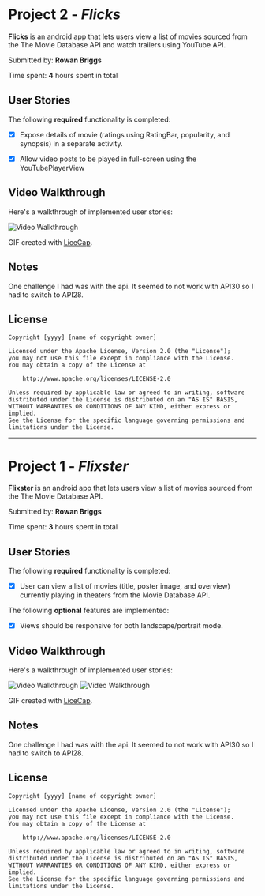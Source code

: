 # Project 2 - *Flicks*

**Flicks** is an android app that lets users view a list of movies sourced from the The Movie Database API and watch trailers using YouTube API.

Submitted by: **Rowan Briggs**

Time spent: **4** hours spent in total

## User Stories

The following **required** functionality is completed:

* [x] Expose details of movie (ratings using RatingBar, popularity, and synopsis) in a separate activity.


* [x] Allow video posts to be played in full-screen using the YouTubePlayerView

## Video Walkthrough

Here's a walkthrough of implemented user stories:

<img src='https://github.com/razrow/Flixster/blob/master/app/flixsterVerticalView.gif' title='Vertical Features' width='' alt='Video Walkthrough' />

GIF created with [LiceCap](http://www.cockos.com/licecap/).

## Notes

One challenge I had was with the api. It seemed to not work with API30 so I had to switch to API28.

## License

    Copyright [yyyy] [name of copyright owner]

    Licensed under the Apache License, Version 2.0 (the "License");
    you may not use this file except in compliance with the License.
    You may obtain a copy of the License at

        http://www.apache.org/licenses/LICENSE-2.0

    Unless required by applicable law or agreed to in writing, software
    distributed under the License is distributed on an "AS IS" BASIS,
    WITHOUT WARRANTIES OR CONDITIONS OF ANY KIND, either express or implied.
    See the License for the specific language governing permissions and
    limitations under the License.

------------------------------------------------------------------------------------------------------------------------------------

# Project 1 - *Flixster*

**Flixster** is an android app that lets users view a list of movies sourced from the The Movie Database API.

Submitted by: **Rowan Briggs**

Time spent: **3** hours spent in total

## User Stories

The following **required** functionality is completed:

* [x] User can view a list of movies (title, poster image, and overview) currently playing in theaters from the Movie Database API.

The following **optional** features are implemented:

* [x] Views should be responsive for both landscape/portrait mode.


## Video Walkthrough

Here's a walkthrough of implemented user stories:

<img src='https://github.com/razrow/Flixster/blob/master/app/flixsterVerticalView.gif' title='Vertical Features' width='' alt='Video Walkthrough' />

<img src='https://github.com/razrow/Flixster/blob/master/app/flixsterHorizontalView.gif' title='Horizontal Features' width='' alt='Video Walkthrough' />

GIF created with [LiceCap](http://www.cockos.com/licecap/).

## Notes

One challenge I had was with the api. It seemed to not work with API30 so I had to switch to API28.

## License

    Copyright [yyyy] [name of copyright owner]

    Licensed under the Apache License, Version 2.0 (the "License");
    you may not use this file except in compliance with the License.
    You may obtain a copy of the License at

        http://www.apache.org/licenses/LICENSE-2.0

    Unless required by applicable law or agreed to in writing, software
    distributed under the License is distributed on an "AS IS" BASIS,
    WITHOUT WARRANTIES OR CONDITIONS OF ANY KIND, either express or implied.
    See the License for the specific language governing permissions and
    limitations under the License.

